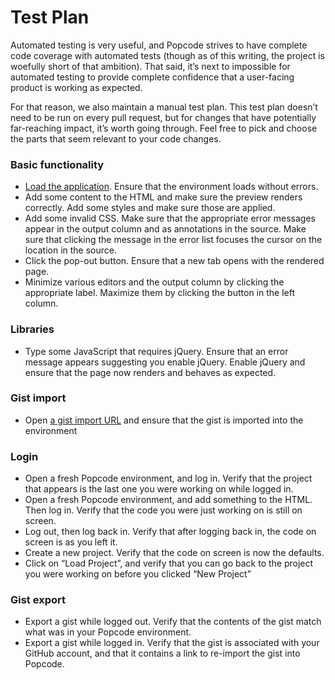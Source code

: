 # Test Plan

Automated testing is very useful, and Popcode strives to have complete code
coverage with automated tests (though as of this writing, the project is
woefully short of that ambition). That said, it’s next to impossible for
automated testing to provide complete confidence that a user-facing product is
working as expected.

For that reason, we also maintain a manual test plan. This test plan doesn’t
need to be run on every pull request, but for changes that have potentially
far-reaching impact, it’s worth going through. Feel free to pick and choose the
parts that seem relevant to your code changes.

### Basic functionality

* [Load the application](http://localhost:3000). Ensure that the environment
  loads without errors.
* Add some content to the HTML and make sure the preview renders correctly. Add
  some styles and make sure those are applied.
* Add some invalid CSS. Make sure that the appropriate error messages appear in
  the output column and as annotations in the source. Make sure that clicking
  the message in the error list focuses the cursor on the location in the
  source.
* Click the pop-out button. Ensure that a new tab opens with the rendered page.
* Minimize various editors and the output column by clicking the appropriate
  label. Maximize them by clicking the button in the left column.

### Libraries

* Type some JavaScript that requires jQuery. Ensure that an error message
  appears suggesting you enable jQuery. Enable jQuery and ensure that the page
  now renders and behaves as expected.

### Gist import

* Open [a gist import
  URL](http://localhost:3000/?gist=339c841617fb50c98420d9f37654039d) and ensure
  that the gist is imported into the environment

### Login

* Open a fresh Popcode environment, and log in. Verify that the project that
  appears is the last one you were working on while logged in.
* Open a fresh Popcode environment, and add something to the HTML. Then log in.
  Verify that the code you were just working on is still on screen.
* Log out, then log back in. Verify that after logging back in, the code on
  screen is as you left it.
* Create a new project. Verify that the code on screen is now the defaults.
* Click on “Load Project”, and verify that you can go back to the project you
  were working on before you clicked “New Project”

### Gist export

* Export a gist while logged out. Verify that the contents of the gist match
  what was in your Popcode environment.
* Export a gist while logged in. Verify that the gist is associated with your
  GitHub account, and that it contains a link to re-import the gist into
  Popcode.
